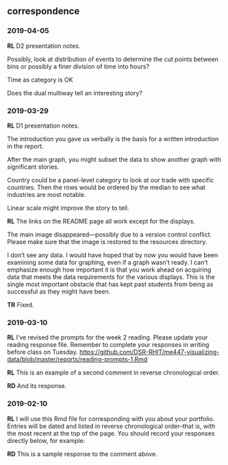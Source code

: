 
## correspondence

### 2019-04-05

**RL** D2 presentation notes.

Possibly, look at distribution of events to determine the cut points
between bins or possibly a finer division of time into hours?

Time as category is OK

Does the dual multiway tell an interesting story?

### 2019-03-29

**RL** D1 presentation notes.

The introduction you gave us verbally is the basis for a written
introduction in the report.

After the main graph, you might subset the data to show another graph
with significant stories.

Country could be a panel-level category to look at our trade with
specific countries. Then the rows would be ordered by the median to see
what industries are most notable.

Linear scale might improve the story to tell.

**RL** The links on the README page all work except for the displays.

The main image disappeared—possibly due to a version control conflict.
Please make sure that the image is restored to the resources directory.

I don’t see any data. I would have hoped that by now you would have been
examining some data for graphing, even if a graph wasn’t ready. I can’t
emphasize enough how important it is that you work ahead on acquiring
data that meets the data requirements for the various displays. This is
the single most important obstacle that has kept past students from
being as successful as they might have been.

**TR** Fixed.

### 2019-03-10

**RL** I’ve revised the prompts for the week 2 reading. Please update
your reading response file. Remember to complete your responses in
writing before class on Tuesday.
<https://github.com/DSR-RHIT/me447-visualizing-data/blob/master/reports/reading-prompts-1.Rmd>

**RL** This is an example of a second comment in reverse chronological
order.

**RD** And its response.

### 2019-02-10

**RL** I will use this Rmd file for corresponding with you about your
portfolio. Entries will be dated and listed in reverse chronological
order–that is, with the most recent at the top of the page. You should
record your responses directly below, for example:

**RD** This is a sample response to the comment above.
